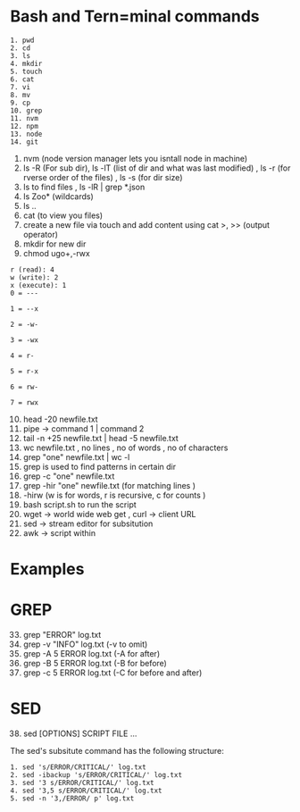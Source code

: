 # Bash and Tern=minal commands

```
1. pwd
2. cd
3. ls
4. mkdir
5. touch
6. cat
7. vi
8. mv
9. cp
10. grep
11. nvm
12. npm 
13. node
14. git
```

1. nvm (node version manager lets you isntall node in machine) 
2. ls -R (For sub dir), ls -lT (list of dir and what was last modified) , ls -r (for rverse order of the files) , ls -s (for dir size)
3. ls to find files , ls -lR | grep *.json
4. ls Zoo* (wildcards)
5. ls ..
6. cat (to view you files)
7. create a new file via touch and add content using cat  >, >> (output operator)
8. mkdir for new dir 
9. chmod ugo+,-rwx 

```
r (read): 4
w (write): 2
x (execute): 1
0 = ---

1 = --x

2 = -w-

3 = -wx

4 = r-

5 = r-x

6 = rw-

7 = rwx

```

10. head -20 newfile.txt
11. pipe -> command 1 | command 2 
12. tail -n +25 newfile.txt | head -5 newfile.txt 
13. wc newfile.txt , no lines , no of words , no of characters
14. grep "one" newfile.txt | wc -l
25. grep is used to find patterns in certain dir
26. grep -c "one" newfile.txt
27. grep -hir "one" newfile.txt (for matching lines )
28.  -hirw (w is for words, r is recursive, c for counts )
29. bash script.sh to run the script
30. wget -> world wide web get , curl -> client URL 
31. sed -> stream editor for subsitution 
32. awk -> script within 

# Examples

# GREP

33. grep "ERROR" log.txt 
34. grep -v "INFO" log.txt (-v to omit)
35. grep -A 5 ERROR log.txt (-A for after)
36. grep -B 5 ERROR log.txt (-B for before)
37. grep -c 5 ERROR log.txt (-C for before and after)


# SED

38. sed [OPTIONS] SCRIPT FILE ...

The sed's subsitute command has the following structure:

```
1. sed 's/ERROR/CRITICAL/' log.txt
2. sed -ibackup 's/ERROR/CRITICAL/' log.txt
3. sed '3 s/ERROR/CRITICAL/' log.txt
4. sed '3,5 s/ERROR/CRITICAL/' log.txt
5. sed -n '3,/ERROR/ p' log.txt
```




